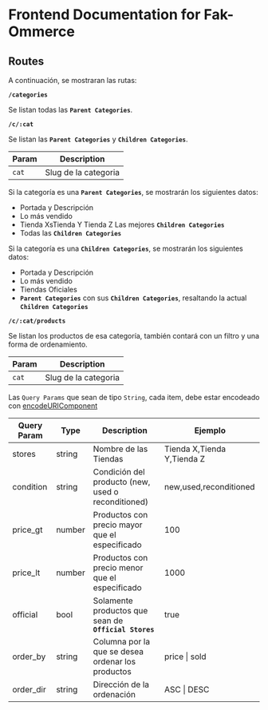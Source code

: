 # Frontend Documentation for Fak-Ommerce

## Routes

A continuación, se mostraran las rutas:

**`/categories`**
  
Se listan todas las **`Parent Categories`**.

**`/c/:cat`**

Se listan las **`Parent Categories`** y **`Children Categories`**.

| Param | Description |
| --- | --- |
| `cat` | Slug de la categoria |

Si la categoría es una **`Parent Categories`**, se mostrarán los siguientes datos:

- Portada y Descripción
- Lo más vendido
- Tienda XsTienda Y
Tienda Z Las mejores **`Children Categories`**
- Todas las **`Children Categories`**

Si la categoría es una **`Children Categories`**, se mostrarán los siguientes datos:

- Portada y Descripción
- Lo más vendido
- Tiendas Oficiales
- **`Parent Categories`** con sus **`Children Categories`**, resaltando la actual **`Children Categories`**

**`/c/:cat/products`**
  
Se listan los productos de esa categoría, también contará con un filtro y una forma de ordenamiento.

| Param | Description |
| --- | --- |
| `cat` | Slug de la categoria |

Las `Query Params` que sean de tipo `String`, cada item, debe estar encodeado con [encodeURIComponent](https://developer.mozilla.org/en-US/docs/Web/JavaScript/Reference/Global_Objects/encodeURIComponent)

| Query Param | Type | Description | Ejemplo
| --- | --- | --- | --- |
| stores | string | Nombre de las Tiendas | Tienda X,Tienda Y,Tienda Z |
| condition | string | Condición del producto (new, used o reconditioned) | new,used,reconditioned |
| price_gt | number | Productos con precio mayor que el especificado | 100 |
| price_lt | number | Productos con precio menor que el especificado | 1000 |
| official | bool | Solamente productos que sean de **`Official Stores`** | true |
| order_by | string | Columna por la que se desea ordenar los productos | price \| sold |
| order_dir | string | Dirección de la ordenación | ASC \| DESC |
